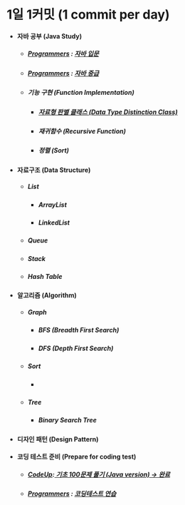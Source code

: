 # 1일 1커밋 (1 commit per day)
<ul>
   <li>
    <h4> 자바 공부 (Java Study)</h4>
    <ul>
      <li>
       <h5> <a href ="https://programmers.co.kr/">Programmers</a> : <a href="https://github.com/jysaa5/VioletCheese_Study/tree/master/Programmers_Java_Beginning/src">
    자바 입문 </a> </h5>
      </li>
      <li>
        <h5> <a href ="https://programmers.co.kr/">Programmers</a> :
    <a href="https://github.com/jysaa5/VioletCheese_Study/tree/master/Programmers_Java_Intermediate/src">
    자바 중급 </h5> </a>
      </li>
      <li> 
        <h5>기능 구현 (Function Implementation)</h5>
          <ul>
            <li>
        <h5> <a href="https://github.com/jysaa5/VioletCheese_Study/tree/master/FunctionLibrary/src/dataType_ex">자료형 판별 클래스 (Data Type Distinction Class)</a></h5>
            </li>
             <li>
               <h5>재귀함수 (Recursive Function)</h5>
             </li>
             <li>
                <h5>정렬 (Sort)</h5>
             </li>
        </ul>
  </li>
 </ul> 
  </li>
     <li> 
        <h4>자료구조 (Data Structure)</h4> 
        <ul>
           <li>
              <h5>List</h5>
              <ul>
                 <li>
                    <h5>ArrayList</h5>
                 </li>
                 <li>
                    <h5>LinkedList</h5>
                 </li>
              </ul>
           </li>
           <li>
              <h5>Queue</h5>
           </li>
           <li>
              <h5>Stack</h5>
           </li>
           <li>
              <h5>Hash Table</h5>
           </li>
        </ul>
      </li>
     <li>
       <h4>알고리즘 (Algorithm)</h4>
        <ul>
           <li>
              <h5>Graph</h5>
              <ul>
                 <li>
                    <h5>BFS (Breadth First Search)</h5>
                 </li>
                  <li>
                    <h5>DFS (Depth First Search)</h5>
                 </li>
              </ul>
           </li>
            <li>
              <h5>Sort</h5>
               <ul>
                  <li>
                     <h5></h5>
                  </li>
               </ul>
           </li>
            <li>
              <h5>Tree</h5>
               <ul>
               <li>
                  <h5>Binary Search Tree</h5>
                  </li>
               </ul>
           </li>
        </ul>
  </li>
    <li> 
        <h4>디자인 패턴 (Design Pattern)</h4> 
     </li>
   <li>
    <h4>코딩 테스트 준비 (Prepare for coding test)</h4>
 <ul>
     <li>
       <h5> <a href ="https://codeup.kr/">CodeUp</a>:<a href="https://github.com/jysaa5/VioletCheese_Study/tree/master/CodeUp_basics100/src/com/violetCheese">
    기초 100문제 풀기 (Java version) → 완료 </a> 
       </h5>
     </li>
     <li>
     <h5> <a href ="https://programmers.co.kr/">Programmers</a> : <a href="https://github.com/jysaa5/VioletCheese_Study/tree/master/Programmers_Ex/src/com/violetCheese/programmers">코딩테스트 연습</a>
    </h5> 
    </li>
 </ul>
 </li>
</ul>
